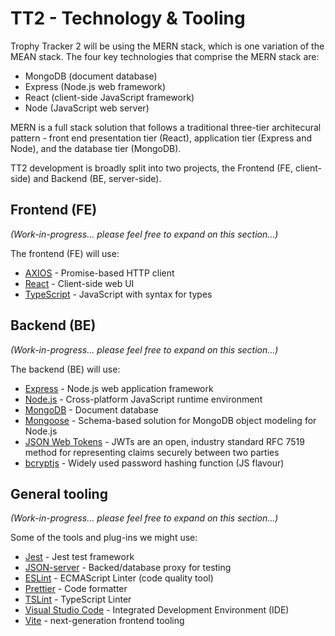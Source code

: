 # TT2 - Technology & Tooling

Trophy Tracker 2 will be using the MERN stack, which is one variation of the MEAN stack. The four key technologies that comprise the MERN stack are:

- MongoDB (document database)
- Express (Node.js web framework)
- React (client-side JavaScript framework)
- Node (JavaScript web server)

MERN is a full stack solution that follows a traditional three-tier architecural pattern - front end presentation tier (React), application tier (Express and Node), and the database tier (MongoDB).

TT2 development is broadly split into two projects, the Frontend (FE, client-side) and Backend (BE, server-side).

## Frontend (FE)

_(Work-in-progress... please feel free to expand on this section...)_

The frontend (FE) will use:

- [AXIOS](https://axios-http.com/) - Promise-based HTTP client
- [React](https://react.dev) - Client-side web UI
- [TypeScript](https://www.typescriptlang.org/) - JavaScript with syntax for types

## Backend (BE)

_(Work-in-progress... please feel free to expand on this section...)_

The backend (BE) will use:

- [Express](https://expressjs.com/) - Node.js web application framework
- [Node.js](https://nodejs.org/en) - Cross-platform JavaScript runtime environment
- [MongoDB](https://www.mongodb.com/) - Document database
- [Mongoose](https://mongoosejs.com/) - Schema-based solution for MongoDB object modeling for Node.js
- [JSON Web Tokens](https://jwt.io/) - JWTs are an open, industry standard RFC 7519 method for representing claims securely between two parties
- [bcryptjs](https://www.npmjs.com/package/bcryptjs) - Widely used password hashing function (JS flavour)

## General tooling

_(Work-in-progress... please feel free to expand on this section...)_

Some of the tools and plug-ins we might use:

- [Jest](https://jestjs.io/) - Jest test framework
- [JSON-server](https://github.com/typicode/json-server#readme) - Backed/database proxy for testing
- [ESLint](https://eslint.org/) - ECMAScript Linter (code quality tool)
- [Prettier](https://prettier.io/) - Code formatter
- [TSLint](https://palantir.github.io/tslint/) - TypeScript Linter
- [Visual Studio Code](https://code.visualstudio.com/) - Integrated Development Environment (IDE)
- [Vite](https://vitejs.dev) - next-generation frontend tooling
